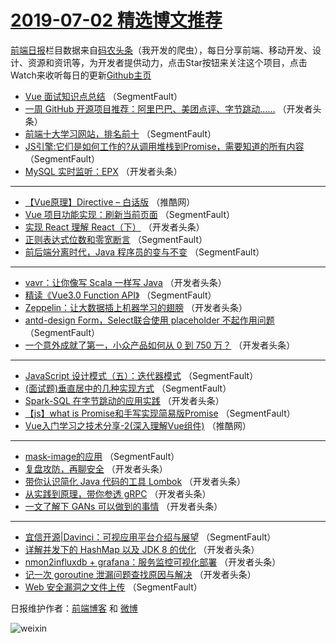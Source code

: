 # [2019-07-02 精选博文推荐](https://toutiao.qdkfweb.cn/date/2019/07/02)

[前端日报](https://qdkfweb.cn/c/news)栏目数据来自[码农头条](https://toutiao.qdkfweb.cn/)（我开发的爬虫），每日分享前端、移动开发、设计、资源和资讯等，为开发者提供动力，点击Star按钮来关注这个项目，点击Watch来收听每日的更新[Github主页](https://github.com/kujian/frontendDaily)
* [Vue 面试知识点总结](https://toutiao.qdkfweb.cn/117032.html) （SegmentFault）
* [一周 GitHub 开源项目推荐：阿里巴巴、美团点评、字节跳动……](https://toutiao.qdkfweb.cn/117052.html) （开发者头条）
* [前端十大学习网站，排名前十](https://toutiao.qdkfweb.cn/117028.html) （SegmentFault）
* [JS引擎:它们是如何工作的?从调用堆栈到Promise，需要知道的所有内容](https://toutiao.qdkfweb.cn/117031.html) （SegmentFault）
* [MySQL 实时监听：EPX](https://toutiao.qdkfweb.cn/117060.html) （开发者头条）

***
* [【Vue原理】Directive &#8211; 白话版](https://toutiao.qdkfweb.cn/117071.html) （推酷网）
* [Vue 项目功能实现：刷新当前页面](https://toutiao.qdkfweb.cn/117041.html) （SegmentFault）
* [实现 React 理解 React（下）](https://toutiao.qdkfweb.cn/117063.html) （开发者头条）
* [正则表达式位数和零宽断言](https://toutiao.qdkfweb.cn/117039.html) （SegmentFault）
* [前后端分离时代，Java 程序员的变与不变](https://toutiao.qdkfweb.cn/117040.html) （SegmentFault）

***
* [vavr：让你像写 Scala 一样写 Java](https://toutiao.qdkfweb.cn/117054.html) （开发者头条）
* [精读《Vue3.0 Function API》](https://toutiao.qdkfweb.cn/117030.html) （SegmentFault）
* [Zeppelin：让大数据插上机器学习的翅膀](https://toutiao.qdkfweb.cn/117057.html) （开发者头条）
* [antd-design Form，Select联合使用 placeholder 不起作用问题](https://toutiao.qdkfweb.cn/117042.html) （SegmentFault）
* [一个意外成就了第一，小众产品如何从 0 到 750 万？](https://toutiao.qdkfweb.cn/117059.html) （开发者头条）

***
* [JavaScript 设计模式（五）：迭代器模式](https://toutiao.qdkfweb.cn/117033.html) （SegmentFault）
* [(面试题)垂直居中的几种实现方式](https://toutiao.qdkfweb.cn/117034.html) （SegmentFault）
* [Spark-SQL 在字节跳动的应用实践](https://toutiao.qdkfweb.cn/117065.html) （开发者头条）
* [【js】what is Promise和手写实现简易版Promise](https://toutiao.qdkfweb.cn/117036.html) （SegmentFault）
* [Vue入门学习之技术分享-2(深入理解Vue组件)](https://toutiao.qdkfweb.cn/117069.html) （推酷网）

***
* [mask-image的应用](https://toutiao.qdkfweb.cn/117038.html) （SegmentFault）
* [复盘攻防，再聊安全](https://toutiao.qdkfweb.cn/117070.html) （开发者头条）
* [带你认识简化 Java 代码的工具 Lombok](https://toutiao.qdkfweb.cn/117053.html) （开发者头条）
* [从实践到原理，带你参透 gRPC](https://toutiao.qdkfweb.cn/117043.html) （开发者头条）
* [一文了解下 GANs 可以做到的事情](https://toutiao.qdkfweb.cn/117061.html) （开发者头条）

***
* [宜信开源|Davinci：可视应用平台介绍与展望](https://toutiao.qdkfweb.cn/117035.html) （SegmentFault）
* [详解并发下的 HashMap 以及 JDK 8 的优化](https://toutiao.qdkfweb.cn/117046.html) （开发者头条）
* [nmon2influxdb + grafana：服务监控可视化部署](https://toutiao.qdkfweb.cn/117047.html) （开发者头条）
* [记一次 goroutine 泄漏问题查找原因与解决](https://toutiao.qdkfweb.cn/117068.html) （开发者头条）
* [Web 安全漏洞之文件上传](https://toutiao.qdkfweb.cn/117037.html) （SegmentFault）

日报维护作者：[前端博客](https://qdkfweb.cn/) 和 [微博](https://qdkfweb.cn/go/weibo)

![weixin](https://user-images.githubusercontent.com/3055447/38468989-651132ac-3b80-11e8-8e6b-15122322a9d7.png)